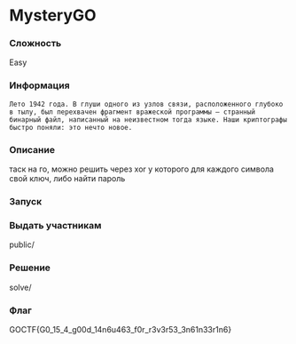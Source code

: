 # MysteryGO

### Сложность

Easy

### Информация

```
Лето 1942 года. В глуши одного из узлов связи, расположенного глубоко в тылу, был перехвачен фрагмент вражеской программы — странный бинарный файл, написанный на неизвестном тогда языке. Наши криптографы быстро поняли: это нечто новое.
```

### Описание

таск на го, можно решить через xor у которого для каждого символа свой ключ, либо найти пароль

### Запуск

### Выдать учаcтникам

public/

### Решение

solve/

### Флаг

GOCTF{G0_15_4_g00d_14n6u463_f0r_r3v3r53_3n61n33r1n6}
